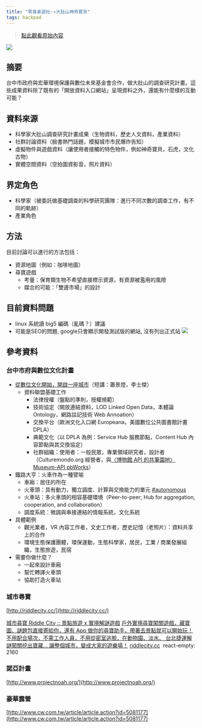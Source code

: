 ```yaml
---
title: "零食桌遊社-⭐大肚山神奇寶貝"
tags: hackpad
---
```


> [點此觀看原始內容](https://g0v.hackpad.tw/c0OeIs6wrB5)

![](https://g0vhackmd.blob.core.windows.net/g0v-hackmd-images/upload_4ff4300549f61f0c6a484974a929c1af)

## 摘要

台中市政府與宏華環境保護與數位未來基金會合作，做大肚山的調查研究計畫。這些成果資料除了既有的「開放資料入口網站」呈現資料之外，還能有什麼樣的互動可能？


## 資料來源

- 科學家大肚山調查研究計畫成果（生物資料，歷史人文資料，產業資料）
- 社群討論資料（臉書熱門話題，模擬城市市民爆炸告知）
- 虛擬物件與遊戲資料（讓使用者接觸的特色物件，例如神奇寶貝，石虎，文化古物）
- 實體空間資料（空拍圖資影音，照片資料）

## 界定角色

- 科學家（被委託做基礎調查的科學研究團隊：進行不同次數的調查工作，有不同的軌跡）
- 產業角色

## 方法

目前討論可以進行的方法包括：
- 資源地圖（例如：咖啡地圖）
- 尋寶遊戲
    - 考量：保育類生物不希望直接標示資源，有資源被濫用的風險
    - 媒合的可能：「雙邊市場」的設計

## 目前資料問題

- linux 系統讀 big5 編碼（亂碼？）建議
- 可能是SEO的問題, google只會顯示開發測試版的網站, 沒有列出正式站 ![](https://g0vhackmd.blob.core.windows.net/g0v-hackmd-images/upload_8dbb522084267d253c70c353b1852670)

## 參考資料

### 台中市府與數位文化計畫

- [從數位文化開始，開啟一座城市](http://work.ilyagram.org/docs/digicult-center-g0v.html)（短講：蕭景燈，李士傑）
    - 資料聯盟基礎工作
        - 法律授權（盤點的準則，授權規範）
        - 技術協定（開放連結資料，LOD Linked Open Data，本體論 Ontology，網路註記技術 Web Annoation）
        - 交換平台（歐洲文化入口網 Europeana，美國數位公共圖書館計畫 DPLA）
        - 典範文化（以 DPLA 為例：Service Hub 服務節點，Content Hub 內容節點與其交換協定）
        - 社群組織：使用者：一般民眾，專業領域研究者，設計者（Culturemondo.org 經營者，與[〈博物館 API 的共筆園地〉 Museum-API pbWorks](http://museum-api.pbworks.com/w/page/21933416/FrontPage)）
- 鐵路大亨：火車作為一種譬喻
    - 車廂：居住的所在
    - 火車頭：具有動力，獨立調度、計算與交換能力的單元 [#autonomous](https://g0v.hackpad.tw/ep/search/?q=%23autonomous&via=c0OeIs6wrB5)
    - 火車站：多火車頭的相容基礎環境（Peer-to-peer; Hub for aggregation, cooperation, and collaboration）
    - 調度系統：微調與串接連結的情報系統，文化系統
- 具體範例
    - 觀光業者，VR 內容工作者，文史工作者，歷史記憶（老照片）：資料共享上的合作
    - 環境生態保護團體，環保運動，生態科學家，居民，工業 / 商業發展組織，生態旅遊，民宿
- 需要你做什麼？
    - 一起來設計車廂
    - 幫忙轉譯火車頭
    - 協助打造火車站


### 城市尋寶

[http://riddlecity.cc/](http://riddlecity.cc/)

[城市尋寶 Riddle City :: 景點旅遊 x 實境解謎遊戲](http://l.facebook.com/l.php?u=http%3A%2F%2Friddlecity.cc%2F&h=ATPQv_bldPOaOkSeejHra0avybKheu_8xC3CGef6T3F42uOrvfSoJQUvH_DFqKfUC0ajag3ruJbGCxDL9sOPm0fP41yzoNpDpVTZ5SOy42sVFrgrJxUiUni06Cj15gW712U2UiJ8CbopFP80&s=1)
[戶外實境尋寶闖關遊戲，藏寶圖、謎題包直接寄給你，還有 App 做你的尋寶助手，帶著去景點就可以開始玩！不用配合場次，不需工作人員，不用從密室逃脫，在動物園、淡水、 台北捷運解謎闖關挖出寶藏... 讓整個城市，變成大家的遊樂場！](http://l.facebook.com/l.php?u=http%3A%2F%2Friddlecity.cc%2F&h=ATPQv_bldPOaOkSeejHra0avybKheu_8xC3CGef6T3F42uOrvfSoJQUvH_DFqKfUC0ajag3ruJbGCxDL9sOPm0fP41yzoNpDpVTZ5SOy42sVFrgrJxUiUni06Cj15gW712U2UiJ8CbopFP80&s=1)
[riddlecity.cc](http://l.facebook.com/l.php?u=http%3A%2F%2Friddlecity.cc%2F&h=ATPQv_bldPOaOkSeejHra0avybKheu_8xC3CGef6T3F42uOrvfSoJQUvH_DFqKfUC0ajag3ruJbGCxDL9sOPm0fP41yzoNpDpVTZ5SOy42sVFrgrJxUiUni06Cj15gW712U2UiJ8CbopFP80&s=1)
 react-empty: 2160

### 諾亞計畫

[http://www.projectnoah.org/](http://www.projectnoah.org/)

### 豪華露營

[http://www.cw.com.tw/article/article.action?id=5081177](http://www.cw.com.tw/article/article.action?id=5081177)

